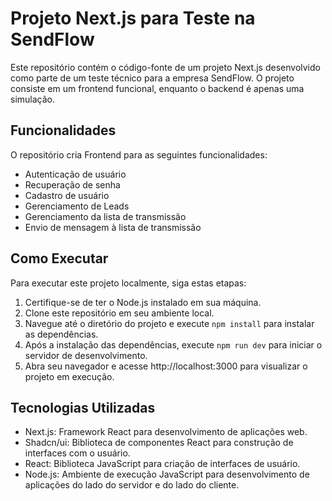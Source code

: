 # Projeto Next.js para Teste na SendFlow

Este repositório contém o código-fonte de um projeto Next.js desenvolvido como parte de um teste técnico para a empresa SendFlow. O projeto consiste em um frontend funcional, enquanto o backend é apenas uma simulação.

## Funcionalidades
O repositório cria Frontend para as seguintes funcionalidades:

- Autenticação de usuário
- Recuperação de senha
- Cadastro de usuário
- Gerenciamento de Leads
- Gerenciamento da lista de transmissão
- Envio de mensagem à lista de transmissão

## Como Executar
Para executar este projeto localmente, siga estas etapas:

1. Certifique-se de ter o Node.js instalado em sua máquina.
2. Clone este repositório em seu ambiente local.
3. Navegue até o diretório do projeto e execute ```npm install``` para instalar as dependências.
4. Após a instalação das dependências, execute ```npm run dev``` para iniciar o servidor de desenvolvimento.
5. Abra seu navegador e acesse http://localhost:3000 para visualizar o projeto em execução.

## Tecnologias Utilizadas
- Next.js: Framework React para desenvolvimento de aplicações web.
- Shadcn/ui: Biblioteca de componentes React para construção de interfaces com o usuário.
- React: Biblioteca JavaScript para criação de interfaces de usuário.
- Node.js: Ambiente de execução JavaScript para desenvolvimento de aplicações do lado do servidor e do lado do cliente.
